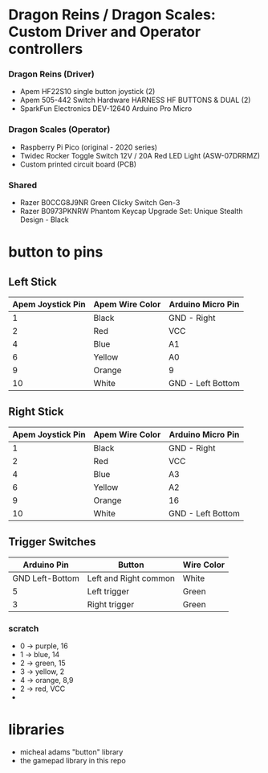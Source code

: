 # Dragon Reins / Dragon Scales: Custom Driver and Operator controllers
### Dragon Reins (Driver)
- Apem HF22S10 single button joystick (2)
- Apem 505-442 Switch Hardware HARNESS HF BUTTONS & DUAL (2) 
- SparkFun Electronics DEV-12640 Arduino Pro Micro

### Dragon Scales (Operator)
- Raspberry Pi Pico (original - 2020 series)
- Twidec Rocker Toggle Switch 12V / 20A Red LED Light (ASW-07DRRMZ)
- Custom printed circuit board (PCB)

### Shared
- Razer B0CCG8J9NR Green Clicky Switch Gen-3
- Razer B0973PKNRW Phantom Keycap Upgrade Set: Unique Stealth Design - Black
# button to pins

## Left Stick
| Apem Joystick Pin | Apem Wire Color | Arduino Micro Pin |
| ----------------- | --------------- | ----------------- |
| 1 | Black | GND - Right |
| 2 | Red | VCC |
| 4 | Blue | A1 |
| 6 | Yellow | A0 |
| 9 | Orange | 9 |
| 10 | White | GND - Left Bottom |

## Right Stick
| Apem Joystick Pin | Apem Wire Color | Arduino Micro Pin |
| ----------------- | --------------- | ----------------- |
| 1 | Black | GND  - Right | 
| 2 | Red | VCC |
| 4 | Blue | A3 |
| 6 | Yellow | A2 |
| 9 | Orange | 16 |
| 10 | White | GND - Left Bottom |

## Trigger Switches
| Arduino Pin | Button | Wire Color |
| ----------- | ------ | ------- |
| GND Left-Bottom | Left and Right common | White |
| 5 | Left trigger | Green |
| 3 | Right trigger | Green |





### scratch
- 0 -> purple, 16
- 1 -> blue, 14
- 2 -> green, 15
- 3 -> yellow, 2
- 4 -> orange, 8,9
- 2 -> red, VCC
- 


# libraries
- micheal adams "button" library
- the gamepad library in this repo
